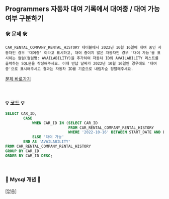 ## Programmers 자동차 대여 기록에서 대여중 / 대여 가능 여부 구분하기

### 🛠️ 문제 🛠️
```
CAR_RENTAL_COMPANY_RENTAL_HISTORY 테이블에서 2022년 10월 16일에 대여 중인 자동차인 경우 '대여중' 이라고 표시하고, 대여 중이지 않은 자동차인 경우 '대여 가능'을 표시하는 컬럼(컬럼명: AVAILABILITY)을 추가하여 자동차 ID와 AVAILABILITY 리스트를 출력하는 SQL문을 작성해주세요. 이때 반납 날짜가 2022년 10월 16일인 경우에도 '대여중'으로 표시해주시고 결과는 자동차 ID를 기준으로 내림차순 정렬해주세요.
```
[문제 바로가기](https://school.programmers.co.kr/learn/courses/30/lessons/157340)

<br/>

### 💡 코드 💡
```sql
SELECT CAR_ID, 
        CASE
            WHEN CAR_ID IN (SELECT CAR_ID
                            FROM CAR_RENTAL_COMPANY_RENTAL_HISTORY 
                            WHERE '2022-10-16' BETWEEN START_DATE AND END_DATE) THEN '대여중'
            ELSE '대여 가능'
        END AS 'AVAILABILITY'
FROM CAR_RENTAL_COMPANY_RENTAL_HISTORY
GROUP BY CAR_ID
ORDER BY CAR_ID DESC;
```

<br/>

### 📙 Mysql 개념 📙
[없음]